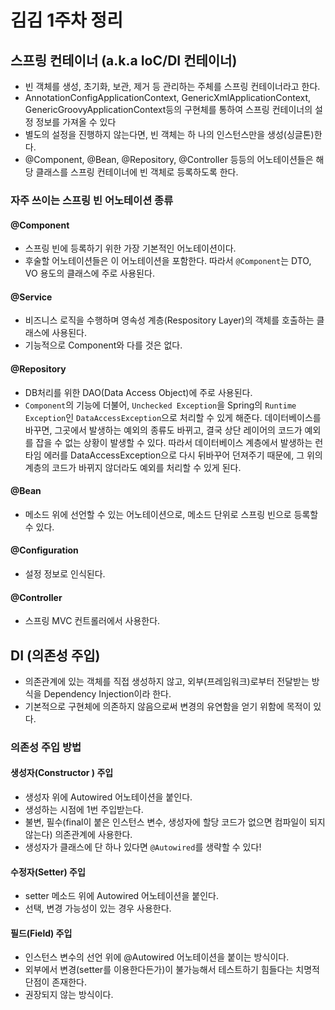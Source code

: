 # 김김 1주차 정리

## 스프링 컨테이너 (a.k.a IoC/DI 컨테이너)

- 빈 객체를 생성, 초기화, 보관, 제거 등 관리하는 주체를 스프링 컨테이너라고 한다.
- AnnotationConfigApplicationContext, GenericXmlApplicationContext, GenericGroovyApplicationContext등의 구현체를 통하여 스프링 컨테이너의 설정 정보를 가져올 수 있다
- 별도의 설정을 진행하지 않는다면, 빈 객체는 하 나의 인스턴스만을 생성(싱글톤)한다.
- @Component, @Bean, @Repository, @Controller 등등의 어노테이션들은 해당 클래스를 스프링 컨테이너에 빈 객체로 등록하도록 한다.

### 자주 쓰이는 스프링 빈 어노테이션 종류
#### @Component
- 스프링 빈에 등록하기 위한 가장 기본적인 어노테이션이다.
- 후술할 어노테이션들은 이 어노테이션을 포함한다. 따라서 `@Component`는 DTO, VO 용도의 클래스에 주로 사용된다.

#### @Service
- 비즈니스 로직을 수행하며 영속성 계층(Respository Layer)의 객체를 호출하는 클래스에 사용된다.
- 기능적으로 Component와 다를 것은 없다.

#### @Repository
- DB처리를 위한 DAO(Data Access Object)에 주로 사용된다.
- `Component`의 기능에 더불어, `Unchecked Exception`을 Spring의 `Runtime Exception`인 `DataAccessException`으로 처리할 수 있게 해준다. 데이터베이스를 바꾸면, 그곳에서 발생하는 예외의 종류도 바뀌고, 결국 상단 레이어의 코드가 예외를 잡을 수 없는 상황이 발생할 수 있다. 따라서 데이터베이스 계층에서 발생하는 런타임 에러를 DataAccessException으로 다시 뒤바꾸어 던져주기 때문에, 그 위의 계층의 코드가 바뀌지 않더라도 예외를 처리할 수 있게 된다.

#### @Bean
- 메소드 위에 선언할 수 있는 어노테이션으로, 메소드 단위로 스프링 빈으로 등록할 수 있다.

#### @Configuration
- 설정 정보로 인식된다.

#### @Controller
- 스프링 MVC 컨트롤러에서 사용한다.

## DI (의존성 주입)

- 의존관계에 있는 객체를 직접 생성하지 않고, 외부(프레임워크)로부터 전달받는 방식을 Dependency Injection이라 한다.
- 기본적으로 구현체에 의존하지 않음으로써 변경의 유연함을 얻기 위함에 목적이 있다.

### 의존성 주입 방법

#### 생성자(Constructor ) 주입
- 생성자 위에 Autowired 어노테이션을 붙인다.
- 생성하는 시점에 1번 주입받는다.
- 불변, 필수(final이 붙은 인스턴스 변수, 생성자에 할당 코드가 없으면 컴파일이 되지 않는다) 의존관계에 사용한다.
- 생성자가 클래스에 단 하나 있다면 `@Autowired`를 생략할 수 있다!

#### 수정자(Setter) 주입
- setter 메소드 위에 Autowired 어노테이션을 붙인다.
- 선택, 변경 가능성이 있는 경우 사용한다.

#### 필드(Field) 주입
- 인스턴스 변수의 선언 위에 @Autowired 어노테이션을 붙이는 방식이다.
- 외부에서 변경(setter를 이용한다든가)이 불가능해서 테스트하기 힘들다는 치명적 단점이 존재한다.
- 권장되지 않는 방식이다.
